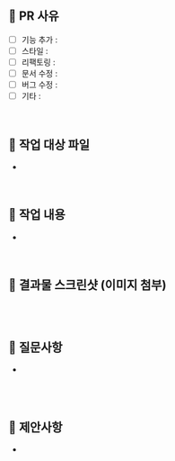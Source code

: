 ## 📍 PR 사유

- [ ] 기능 추가 :
- [ ] 스타일 :
- [ ] 리팩토링 :
- [ ] 문서 수정 :
- [ ] 버그 수정 :
- [ ] 기타 :

<br>

## 📍 작업 대상 파일

-

<br>

## 📍 작업 내용

-

<br>

## 📍 결과물 스크린샷 (이미지 첨부)

<br><br>

## 📍 질문사항

-

<br><br>

## 📍 제안사항

-
